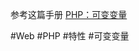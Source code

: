 参考这篇手册 [PHP：可变变量](https://www.php.net/manual/zh/language.variables.variable.php)

#Web #PHP #特性 #可变变量